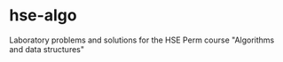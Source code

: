 # hse-algo
Laboratory problems and solutions for the HSE Perm course "Algorithms and data structures"
